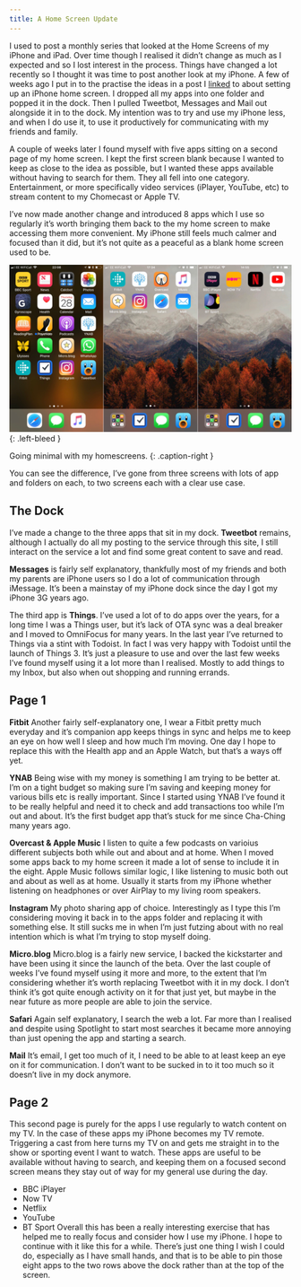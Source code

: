 ```yaml
---
title: A Home Screen Update
---
```

I used to post a monthly series that looked at the Home Screens of my iPhone and iPad. Over time though I realised it didn’t change as much as I expected and so I lost interest in the process. Things have changed a lot recently so I thought it was time to post another look at my iPhone.
A few of weeks ago I put in to the practise the ideas in a post I [linked](http://philbowell.com/2017/beautility-my-ultimate-iphone-setup/) to about setting up an iPhone home screen. I dropped all my apps into one folder and popped it in the dock. Then I pulled Tweetbot, Messages and Mail out alongside it in to the dock. My intention was to try and use my iPhone less, and when I do use it, to use it productively for communicating with my friends and family.

A couple of weeks later I found myself with five apps sitting on a second page of my home screen. I kept the first screen blank because I wanted to keep as close to the idea as possible, but I wanted these apps available without having to search for them. They all fell into one category. Entertainment, or more specifically video services (iPlayer, YouTube, etc) to stream content to my Chomecast or Apple TV.

I’ve now made another change and introduced 8 apps which I use so regularly it’s worth bringing them back to the my home screen to make accessing them more convenient. My iPhone still feels much calmer and focused than it did, but it’s not quite as a peaceful as a blank home screen used to be.

![My homescreen - 2017](/assets/images/homescreen-2017.png)
{: .left-bleed }

Going minimal with my homescreens.
{: .caption-right }

You can see the difference, I’ve gone from three screens with lots of app and folders on each, to two screens each with a clear use case.

## The Dock
I’ve made a change to the three apps that sit in my dock. __Tweetbot__ remains, although I actually do all my posting to the service through this site, I still interact on the service a lot and find some great content to save and read.

__Messages__ is fairly self explanatory, thankfully most of my friends and both my parents are iPhone users so I do a lot of communication through iMessage. It’s been a mainstay of my iPhone dock since the day I got my iPhone 3G years ago.

The third app is __Things__. I’ve used a lot of to do apps over the years, for a long time I was a Things user, but it’s lack of OTA sync was a deal breaker and I moved to OmniFocus for many years. In the last year I’ve returned to Things via a stint with Todoist. In fact I was very happy with Todoist until the launch of Things 3. It’s just a pleasure to use and over the last few weeks I’ve found myself using it a lot more than I realised. Mostly to add things to my Inbox, but also when out shopping and running errands.

## Page 1
__Fitbit__
Another fairly self-explanatory one, I wear a Fitbit pretty much everyday and it’s companion app keeps things in sync and helps me to keep an eye on how well I sleep and how much I’m moving. One day I hope to replace this with the Health app and an Apple Watch, but that’s a ways off yet.

__YNAB__
Being wise with my money is something I am trying to be better at. I’m on a tight budget so making sure I’m saving and keeping money for various bills etc is really important. Since I started using YNAB I’ve found it to be really helpful and need it to check and add transactions too while I’m out and about. It’s the first budget app that’s stuck for me since Cha-Ching many years ago.

__Overcast & Apple Music__
I listen to quite a few podcasts on varioius different subjects both while out and about and at home. When I moved some apps back to my home screen it made a lot of sense to include it in the eight. Apple Music follows similar logic, I like listening to music both out and about as well as at home. Usually it starts from my iPhone whether listening on headphones or over AirPlay to my living room speakers.

__Instagram__
My photo sharing app of choice. Interestingly as I type this I’m considering moving it back in to the apps folder and replacing it with something else. It still sucks me in when I’m just futzing about with no real intention which is what I’m trying to stop myself doing.

__Micro.blog__
Micro.blog is a fairly new service, I backed the kickstarter and have been using it since the launch of the beta. Over the last couple of weeks I’ve found myself using it more and more, to the extent that I’m considering whether it’s worth replacing Tweetbot with it in my dock. I don’t think it’s got quite enough activity on it for that just yet, but maybe in the near future as more people are able to join the service.

__Safari__
Again self explanatory, I search the web a lot. Far more than I realised and despite using Spotlight to start most searches it became more annoying than just opening the app and starting a search.

__Mail__
It’s email, I get too much of it, I need to be able to at least keep an eye on it for communication. I don’t want to be sucked in to it too much so it doesn’t live in my dock anymore.

## Page 2
This second page is purely for the apps I use regularly to watch content on my TV. In the case of these apps my iPhone becomes my TV remote. Triggering a cast from here turns my TV on and gets me straight in to the show or sporting event I want to watch. These apps are useful to be available without having to search, and keeping them on a focused second screen means they stay out of way for my general use during the day.
- BBC iPlayer
- Now TV
- Netflix
- YouTube
- BT Sport
Overall this has been a really interesting exercise that has helped me to really focus and consider how I use my iPhone. I hope to continue with it like this for a while. There’s just one thing I wish I could do, especially as I have small hands, and that is to be able to pin those eight apps to the two rows above the dock rather than at the top of the screen.
